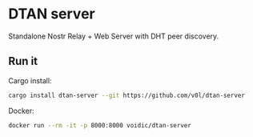 # DTAN server

Standalone Nostr Relay + Web Server with DHT peer discovery.

## Run it

Cargo install:
```bash
cargo install dtan-server --git https://github.com/v0l/dtan-server 
```

Docker:
```bash
docker run --rm -it -p 8000:8000 voidic/dtan-server
```